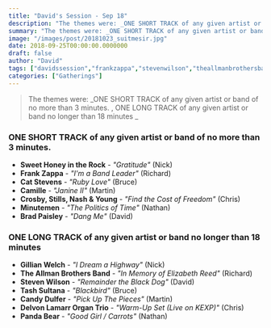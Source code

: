 ```yaml
---
title: "David's Session - Sep 18"
description: "The themes were: _ONE SHORT TRACK of any given artist or band of no more than 3 minutes. , ONE LONG TRACK of any given artist or band no longer than 18 minutes _"
summary: "The themes were: _ONE SHORT TRACK of any given artist or band of no more than 3 minutes. , ONE LONG TRACK of any given artist or band no longer than 18 minutes _"
image: "/images/post/20181023_suitmesir.jpg"
date: 2018-09-25T00:00:00.0000000
draft: false
author: "David"
tags: ["davidssession","frankzappa","stevenwilson","theallmanbrothersband","crosby","gillianwelch","stills","catstevens","nashandyoung","camille","minutemen","pandabear","bradpaisley","tashsultana","candydulfer","sweethoneyintherock","delvonlamarrorgantrio"]
categories: ["Gatherings"]
---
```

> The themes were: _ONE SHORT TRACK of any given artist or band of no more than 3 minutes. , ONE LONG TRACK of any given artist or band no longer than 18 minutes _
### ONE SHORT TRACK of any given artist or band of no more than 3 minutes. 
- **Sweet Honey in the Rock** - _"Gratitude"_ (Nick)
- **Frank Zappa** - _"I'm a Band Leader"_ (Richard)
- **Cat Stevens** - _"Ruby Love"_ (Bruce)
- **Camille** - _"Janine II"_ (Martin)
- **Crosby, Stills, Nash & Young** - _"Find the Cost of Freedom"_ (Chris)
- **Minutemen** - _"The Politics of Time"_ (Nathan)
- **Brad Paisley** - _"Dang Me"_ (David)
### ONE LONG TRACK of any given artist or band no longer than 18 minutes 
- **Gillian Welch** - _"I Dream a Highway"_ (Nick)
- **The Allman Brothers Band** - _"In Memory of Elizabeth Reed"_ (Richard)
- **Steven Wilson** - _"Remainder the Black Dog"_ (David)
- **Tash Sultana** - _"Blackbird"_ (Bruce)
- **Candy Dulfer** - _"Pick Up The Pieces"_ (Martin)
- **Delvon Lamarr Organ Trio** - _"Warm-Up Set (Live on KEXP)"_ (Chris)
- **Panda Bear** - _"Good Girl / Carrots"_ (Nathan)
